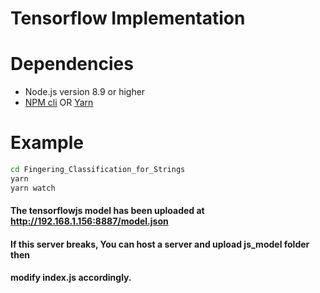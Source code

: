 # Tensorflow Implementation

# Dependencies

 - Node.js version 8.9 or higher
 - [NPM cli](https://docs.npmjs.com/cli/npm) OR [Yarn](https://yarnpkg.com/en/)

# Example
```sh
cd Fingering_Classification_for_Strings
yarn
yarn watch
```
#### The tensorflowjs model has been uploaded at http://192.168.1.156:8887/model.json
#### If this server breaks, You can host a server and upload js_model folder then 
#### modify index.js accordingly.
